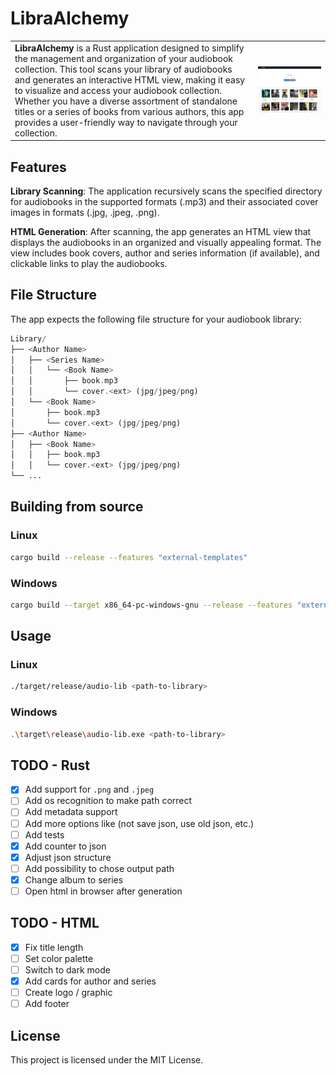 # **LibraAlchemy**

|   |   |
| :--- | :---: |
|**LibraAlchemy** is a Rust application designed to simplify the management and organization of your audiobook collection. This tool scans your library of audiobooks and generates an interactive HTML view, making it easy to visualize and access your audiobook collection. Whether you have a diverse assortment of standalone titles or a series of books from various authors, this app provides a user-friendly way to navigate through your collection.| <img src="./assets/img/screenshot.jpg" alt="HTML View" style="max-width: 100%;"> |


## Features

**Library Scanning**: The application recursively scans the specified directory for audiobooks in the supported formats (.mp3) and their associated cover images in formats (.jpg, .jpeg, .png).

**HTML Generation**: After scanning, the app generates an HTML view that displays the audiobooks in an organized and visually appealing format. The view includes book covers, author and series information (if available), and clickable links to play the audiobooks.

## File Structure

The app expects the following file structure for your audiobook library:

```php
Library/
├── <Author Name>
│   ├── <Series Name>
│   │   └── <Book Name>
│   │       ├── book.mp3
│   │       └── cover.<ext> (jpg/jpeg/png)
│   └── <Book Name>
│       ├── book.mp3
│       └── cover.<ext> (jpg/jpeg/png)
├── <Author Name>
│   ├── <Book Name>
│   │   ├── book.mp3
│   │   └── cover.<ext> (jpg/jpeg/png)
└── ...
```

## Building from source

### Linux

```sh
cargo build --release --features "external-templates"
```

### Windows

```sh
cargo build --target x86_64-pc-windows-gnu --release --features "external-templates"
```

## Usage

### Linux

```sh
./target/release/audio-lib <path-to-library>
```

### Windows

```sh
.\target\release\audio-lib.exe <path-to-library>
```

## TODO - Rust

- [X] Add support for `.png` and `.jpeg`
- [ ] Add os recognition to make path correct
- [ ] Add metadata support
- [ ] Add more options like (not save json, use old json, etc.)
- [ ] Add tests
- [X] Add counter to json
- [X] Adjust json structure
- [ ] Add possibility to chose output path
- [X] Change album to series
- [ ] Open html in browser after generation

## TODO - HTML

- [X] Fix title length
- [ ] Set color palette
- [ ] Switch to dark mode
- [X] Add cards for author and series
- [ ] Create logo / graphic
- [ ] Add footer

## License

This project is licensed under the MIT License.
